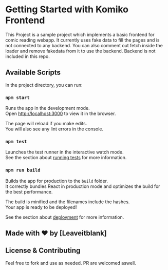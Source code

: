 # Getting Started with Komiko Frontend

This Project is a sample project which implements a basic frontend for comic reading webapp.
It currently uses fake data to fill the pages and is not connected to any backend.
You can also comment out fetch inside the loader and remove fakedata from it to use the backend. 
Backend is not included in this repo.

## Available Scripts

In the project directory, you can run:

### `npm start`

Runs the app in the development mode.\
Open [http://localhost:3000](http://localhost:3000) to view it in the browser.

The page will reload if you make edits.\
You will also see any lint errors in the console.

### `npm test`

Launches the test runner in the interactive watch mode.\
See the section about [running tests](https://facebook.github.io/create-react-app/docs/running-tests) for more information.

### `npm run build`

Builds the app for production to the `build` folder.\
It correctly bundles React in production mode and optimizes the build for the best performance.

The build is minified and the filenames include the hashes.\
Your app is ready to be deployed!

See the section about [deployment](https://facebook.github.io/create-react-app/docs/deployment) for more information.
 

 ## Made with ❤️ by [Leaveitblank]

 ## License & Contributing

 Feel free to fork and use as needed. PR are welcomed aswell.
